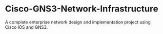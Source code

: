 # Cisco-GNS3-Network-Infrastructure
A complete enterprise network design and implementation project using Cisco IOS and GNS3.
